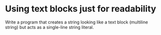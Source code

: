 # Using text blocks just for readability
Write a program that creates a string looking like a text block (multiline string) but acts as a single-line string literal.